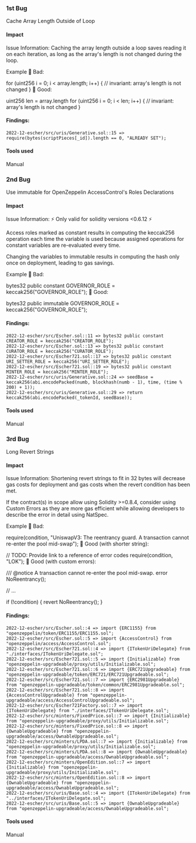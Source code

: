 ### 1st Bug
Cache Array Length Outside of Loop

#### Impact
Issue Information: 
Caching the array length outside a loop saves reading it on each iteration, as long as the array's length is not changed during the loop.

Example
🤦 Bad:

for (uint256 i = 0; i < array.length; i++) {
    // invariant: array's length is not changed
}
🚀 Good:

uint256 len = array.length
for (uint256 i = 0; i < len; i++) {
    // invariant: array's length is not changed
}
#### Findings:
```
2022-12-escher/src/uris/Generative.sol::15 => require(bytes(scriptPieces[_id]).length == 0, "ALREADY SET");
```
#### Tools used
Manual




### 2nd Bug
Use immutable for OpenZeppelin AccessControl's Roles Declarations

#### Impact
Issue Information: 
⚡️ Only valid for solidity versions <0.6.12 ⚡️

Access roles marked as constant results in computing the keccak256 operation each time the variable is used because assigned operations for constant variables are re-evaluated every time.

Changing the variables to immutable results in computing the hash only once on deployment, leading to gas savings.

Example
🤦 Bad:

bytes32 public constant GOVERNOR_ROLE = keccak256("GOVERNOR_ROLE");
🚀 Good:

bytes32 public immutable GOVERNOR_ROLE = keccak256("GOVERNOR_ROLE");

#### Findings:
```
2022-12-escher/src/Escher.sol::11 => bytes32 public constant CREATOR_ROLE = keccak256("CREATOR_ROLE");
2022-12-escher/src/Escher.sol::13 => bytes32 public constant CURATOR_ROLE = keccak256("CURATOR_ROLE");
2022-12-escher/src/Escher721.sol::17 => bytes32 public constant URI_SETTER_ROLE = keccak256("URI_SETTER_ROLE");
2022-12-escher/src/Escher721.sol::19 => bytes32 public constant MINTER_ROLE = keccak256("MINTER_ROLE");
2022-12-escher/src/uris/Generative.sol::24 => seedBase = keccak256(abi.encodePacked(numb, blockhash(numb - 1), time, (time % 200) + 1));
2022-12-escher/src/uris/Generative.sol::29 => return keccak256(abi.encodePacked(_tokenId, seedBase));
```
#### Tools used
Manual




### 3rd Bug
Long Revert Strings

#### Impact
Issue Information: 
Shortening revert strings to fit in 32 bytes will decrease gas costs for deployment and gas costs when the revert condition has been met.

If the contract(s) in scope allow using Solidity >=0.8.4, consider using Custom Errors as they are more gas efficient while allowing developers to describe the error in detail using NatSpec.

Example
🤦 Bad:

require(condition, "UniswapV3: The reentrancy guard. A transaction cannot re-enter the pool mid-swap");
🚀 Good (with shorter string):

// TODO: Provide link to a reference of error codes
require(condition, "LOK");
🚀 Good (with custom errors):

/// @notice A transaction cannot re-enter the pool mid-swap.
error NoReentrancy();

// ...

if (!condition) {
    revert NoReentrancy();
}

#### Findings:
```
2022-12-escher/src/Escher.sol::4 => import {ERC1155} from "openzeppelin/token/ERC1155/ERC1155.sol";
2022-12-escher/src/Escher.sol::5 => import {AccessControl} from "openzeppelin/access/AccessControl.sol";
2022-12-escher/src/Escher721.sol::4 => import {ITokenUriDelegate} from "./interfaces/ITokenUriDelegate.sol";
2022-12-escher/src/Escher721.sol::5 => import {Initializable} from "openzeppelin-upgradeable/proxy/utils/Initializable.sol";
2022-12-escher/src/Escher721.sol::6 => import {ERC721Upgradeable} from "openzeppelin-upgradeable/token/ERC721/ERC721Upgradeable.sol";
2022-12-escher/src/Escher721.sol::7 => import {ERC2981Upgradeable} from "openzeppelin-upgradeable/token/common/ERC2981Upgradeable.sol";
2022-12-escher/src/Escher721.sol::8 => import {AccessControlUpgradeable} from "openzeppelin-upgradeable/access/AccessControlUpgradeable.sol";
2022-12-escher/src/Escher721Factory.sol::7 => import {ITokenUriDelegate} from "./interfaces/ITokenUriDelegate.sol";
2022-12-escher/src/minters/FixedPrice.sol::7 => import {Initializable} from "openzeppelin-upgradeable/proxy/utils/Initializable.sol";
2022-12-escher/src/minters/FixedPrice.sol::8 => import {OwnableUpgradeable} from "openzeppelin-upgradeable/access/OwnableUpgradeable.sol";
2022-12-escher/src/minters/LPDA.sol::7 => import {Initializable} from "openzeppelin-upgradeable/proxy/utils/Initializable.sol";
2022-12-escher/src/minters/LPDA.sol::8 => import {OwnableUpgradeable} from "openzeppelin-upgradeable/access/OwnableUpgradeable.sol";
2022-12-escher/src/minters/OpenEdition.sol::7 => import {Initializable} from "openzeppelin-upgradeable/proxy/utils/Initializable.sol";
2022-12-escher/src/minters/OpenEdition.sol::8 => import {OwnableUpgradeable} from "openzeppelin-upgradeable/access/OwnableUpgradeable.sol";
2022-12-escher/src/uris/Base.sol::4 => import {ITokenUriDelegate} from "../interfaces/ITokenUriDelegate.sol";
2022-12-escher/src/uris/Base.sol::5 => import {OwnableUpgradeable} from "openzeppelin-upgradeable/access/OwnableUpgradeable.sol";
```
#### Tools used
Manual